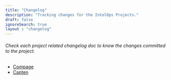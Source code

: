 ```yaml
---
title: "Changelog"
description: "Tracking changes for the IntelOps Projects."
draft: false
ignoreSearch: true
layout : "changelog"
---
```


###### Check each project related changelog doc to know the changes committed to the project.

- [Compage](compage/1.0.1/compage-project-changelog/)
- [Capten](capten/1.0.1/capten-project-changelog/)

